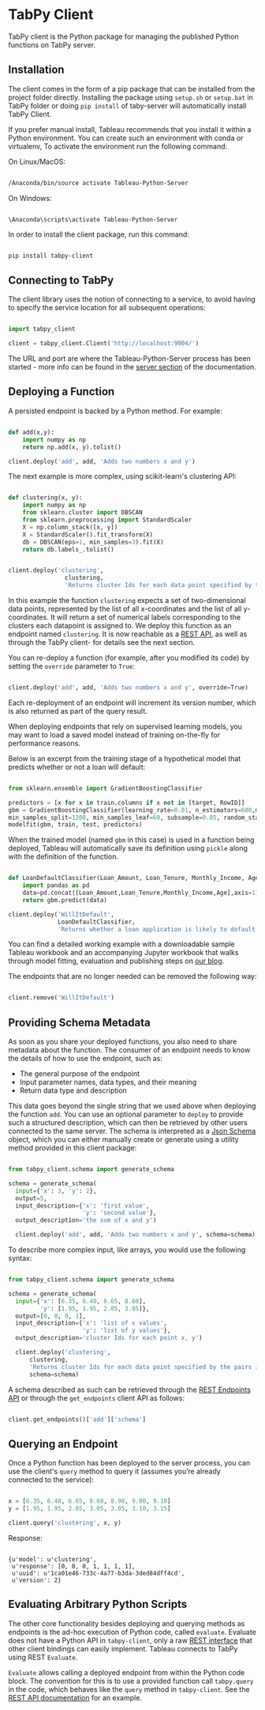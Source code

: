 # TabPy Client
TabPy client is the Python package for managing the published Python functions on TabPy server.

## Installation

The client comes in the form of a pip package that can be installed from the project folder directly. Installing the package using `setup.sh` or `setup.bat` in TabPy folder or doing `pip install` of taby-server will automatically install TabPy Client.

If you prefer manual install, Tableau recommends that you install it within a Python environment. You can create such an environment with conda or virtualenv, To activate the environment run the following command:

On Linux/MacOS:

```bash

/Anaconda/bin/source activate Tableau-Python-Server

```

On Windows:

```Batchfile

\Anaconda\scripts\activate Tableau-Python-Server

```

In order to install the client package, run this command:

```bash

pip install tabpy-client

```


## Connecting to TabPy

The client library uses the notion of connecting to a service, to avoid having to specify the service location for all subsequent operations:

```python

import tabpy_client

client = tabpy_client.Client('http://localhost:9004/')

```

The URL and port are where the Tableau-Python-Server process has been started - more info can be found in the [server section](server.md) of the documentation.


## Deploying a Function

A persisted endpoint is backed by a Python method. For example:

```python

def add(x,y):
    import numpy as np
    return np.add(x, y).tolist()

client.deploy('add', add, 'Adds two numbers x and y')

```

The next example is more complex, using scikit-learn's clustering API:

```python

def clustering(x, y):
    import numpy as np
    from sklearn.cluster import DBSCAN
    from sklearn.preprocessing import StandardScaler
    X = np.column_stack([x, y])
    X = StandardScaler().fit_transform(X)
    db = DBSCAN(eps=1, min_samples=3).fit(X)
    return db.labels_.tolist()


client.deploy('clustering',
                clustering,
                'Returns cluster Ids for each data point specified by the pairs in x and y')

```

In this example the function `clustering` expects a set of two-dimensional data points, represented by the list of all x-coordinates and the list of all y-coordinates. It will return a set of numerical labels corresponding to the clusters each datapoint is assigned to. We deploy this function as an endpoint named `clustering`. It is now reachable as a [REST API](server.md#httppost-queryendpoint), as well as through the TabPy client- for details see the next section.

You can re-deploy a function (for example, after you modified its code) by setting the `override` parameter to `True`:

```python

client.deploy('add', add, 'Adds two numbers x and y', override=True)

```

Each re-deployment of an endpoint will increment its version number, which is also returned as part of the query result.

When deploying endpoints that rely on supervised learning models, you may want to load a saved model instead of training on-the-fly for performance reasons.

Below is an excerpt from the training stage of a hypothetical model that predicts whether or not a loan will default: 

```python

from sklearn.ensemble import GradientBoostingClassifier

predictors = [x for x in train.columns if x not in [target, RowID]]
gbm = GradientBoostingClassifier(learning_rate=0.01, n_estimators=600,max_depth=9,
min_samples_split=1200, min_samples_leaf=60, subsample=0.85, random_state=10)
modelfit(gbm, train, test, predictors)

```

When the trained model (named `gbm` in this case) is used in a function being deployed, Tableau will automatically save its definition using `pickle` along with the definition of the function.


```python

def LoanDefaultClassifier(Loan_Amount, Loan_Tenure, Monthly_Income, Age):
    import pandas as pd
    data=pd.concat([Loan_Amount,Loan_Tenure,Monthly_Income,Age],axis=1)
    return gbm.predict(data)

client.deploy('WillItDefault',
              LoanDefaultClassifier,
              'Returns whether a loan application is likely to default.')

```
You can find a detailed working example with a downloadable sample Tableau workbook and an accompanying Jupyter workbook that walks through model fitting, evaluation and publishing steps on [our blog](https://www.tableau.com/about/blog/2017/1/building-advanced-analytics-applications-tabpy-64916).

The endpoints that are no longer needed can be removed the following way:

```python

client.remove('WillItDefault')

```

## Providing Schema Metadata

As soon as you share your deployed functions, you also need to share metadata about the function. The consumer of an endpoint needs to know the details of how to use the endpoint, such as:

  - The general purpose of the endpoint
  - Input parameter names, data types, and their meaning
  - Return data type and description

This data goes beyond the single string that we used above when deploying the function `add`. You can use an optional parameter to `deploy` to provide such a structured description, which can then be retrieved by other users connected to the same server. The schema is interpreted as a [Json Schema](<http://json-schema.org/documentation.html>) object, which you can either manually create or generate using a utility method provided in this client package:

```python

from tabpy_client.schema import generate_schema

schema = generate_schema(
  input={'x': 3, 'y': 2},
  output=5,
  input_description={'x': 'first value',
                     'y': 'second value'},
  output_description='the sum of x and y')

  client.deploy('add', add, 'Adds two numbers x and y', schema=schema)

```


To describe more complex input, like arrays, you would use the following syntax:

```python

from tabpy_client.schema import generate_schema

schema = generate_schema(
  input={'x': [6.35, 6.40, 6.65, 8.60],
         'y': [1.95, 1.95, 2.05, 3.05]},
  output=[0, 0, 0, 1],
  input_description={'x': 'list of x values',
                     'y': 'list of y values'},
  output_description='cluster Ids for each point x, y')

  client.deploy('clustering',
      clustering,
      'Returns cluster Ids for each data point specified by the pairs in x and y',
      schema=schema)

```

A schema described as such can be retrieved through the [REST Endpoints API](server.md#httpget-endpoints) or through the `get_endpoints` client API as follows:

```python

client.get_endpoints()['add']['schema']

```


## Querying an Endpoint

Once a Python function has been deployed to the server process, you can use the client's `query` method to query it (assumes you’re already connected to the service):

```python

x = [6.35, 6.40, 6.65, 8.60, 8.90, 9.00, 9.10]
y = [1.95, 1.95, 2.05, 3.05, 3.05, 3.10, 3.15]

client.query('clustering', x, y)

```

Response:

```

{u'model': u'clustering',
 u'response': [0, 0, 0, 1, 1, 1, 1],
 u'uuid': u'1ca01e46-733c-4a77-b3da-3ded84dff4cd',
 u'version': 2}

```

## Evaluating Arbitrary Python Scripts

The other core functionality besides deploying and querying methods as endpoints is the ad-hoc execution of Python code, called `evaluate`. Evaluate does not have a Python API in `tabpy-client`, only a raw [REST interface](server.md#httppost-evaluate) that other client bindings can easily implement. Tableau connects to TabPy using REST `Evaluate`.

`Evaluate` allows calling a deployed endpoint from within the Python code block. The convention for this is to use a provided function call `tabpy.query` in the code, which behaves like the `query` method in `tabpy-client`. See the [REST API documentation](server.md#rest-interfaces) for an example.


